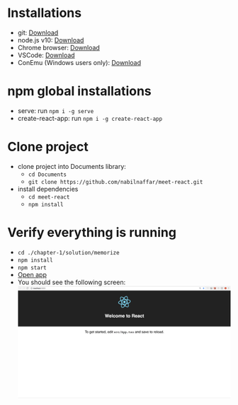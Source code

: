 # Installations
- git: [Download](https://git-scm.com/downloads)
- node.js v10: [Download](https://nodejs.org/en/)
- Chrome browser: [Download](https://www.google.com/chrome/)
- VSCode: [Download](https://code.visualstudio.com/)
- ConEmu (Windows users only): [Download](https://conemu.github.io/)


# npm global installations
- serve: run `npm i -g serve`
- create-react-app: run `npm i -g create-react-app`

# Clone project
- clone project into Documents library: 
    - `cd Documents`
    - `git clone https://github.com/nabilnaffar/meet-react.git`
- install dependencies
    - `cd meet-react`
    - `npm install`

# Verify everything is running
- `cd ./chapter-1/solution/memorize`
- `npm install`
- `npm start`
- [Open app](http://localhost:3000)
- You should see the following screen: ![solution-1-screenshot](resources/assets/solution-1-screenshot.png)